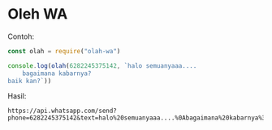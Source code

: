 # Oleh WA

Contoh:

```javascript
const olah = require("olah-wa")

console.log(olah(6282245375142, `halo semuanyaaa....
	bagaimana kabarnya?
baik kan?`))
```

Hasil:

```
https://api.whatsapp.com/send?phone=6282245375142&text=halo%20semuanyaaa....%0Abagaimana%20kabarnya%3F%0Abaik%20kan%3F
```

